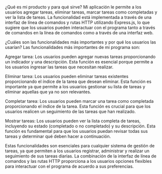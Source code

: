 ¿Qué es mi producto y para qué sirve?
Mi aplicación le permite a los usuarios agregar tareas, eliminar tareas, marcar tareas como completadas y ver la lista de tareas. La funcionalidad está implementada a través de una interfaz de línea de comandos y rutas HTTP utilizando Express.js, lo que sugiere que los usuarios pueden interactuar con el programa tanto a través de comandos en la línea de comandos como a través de una interfaz web.

¿Cuáles son las funcionalidades más importantes y por qué los usuarios las usarían?
Las funcionalidades más importantes de mi programa son:

Agregar tarea: Los usuarios pueden agregar nuevas tareas proporcionando un indicador y una descripción. Esta función es esencial porque permite a los usuarios ingresar las tareas que necesitan realizar.

Eliminar tarea: Los usuarios pueden eliminar tareas existentes proporcionando el índice de la tarea que desean eliminar. Esta función es importante ya que permite a los usuarios gestionar su lista de tareas y eliminar aquellas que ya no son relevantes.

Completar tarea: Los usuarios pueden marcar una tarea como completada proporcionando el índice de la tarea. Esta función es crucial para que los usuarios realicen un seguimiento de las tareas que han realizado.

Mostrar tareas: Los usuarios pueden ver la lista completa de tareas, incluyendo su estado (completado o no completado) y su descripción. Esta función es fundamental para que los usuarios puedan revisar todas sus tareas y determinar qué deben hacer a continuación.

Estas funcionalidades son esenciales para cualquier sistema de gestión de tareas, ya que permiten a los usuarios registrar, administrar y realizar un seguimiento de sus tareas diarias. La combinación de la interfaz de línea de comandos y las rutas HTTP proporciona a los usuarios opciones flexibles para interactuar con el programa de acuerdo a sus preferencias.
